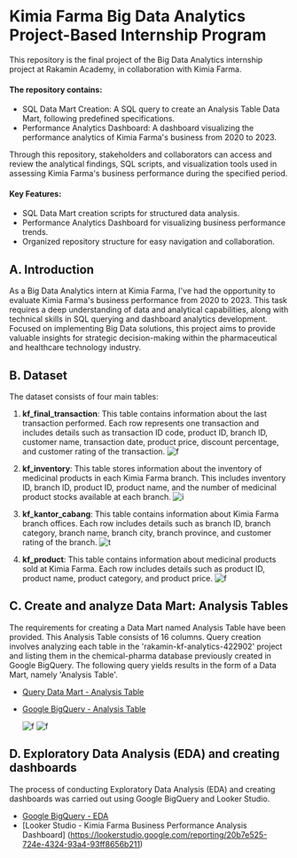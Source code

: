 # Kimia Farma Big Data Analytics Project-Based Internship Program
This repository is the final project of the Big Data Analytics internship project at Rakamin Academy, in collaboration with Kimia Farma.

 #### The repository contains:
- SQL Data Mart Creation: A SQL query to create an Analysis Table Data Mart, following predefined specifications.
- Performance Analytics Dashboard: A dashboard visualizing the performance analytics of Kimia Farma's business from 2020 to 2023.

Through this repository, stakeholders and collaborators can access and review the analytical findings, SQL scripts, and visualization tools used in assessing Kimia Farma's business performance during the specified period.

 #### Key Features:
- SQL Data Mart creation scripts for structured data analysis.
- Performance Analytics Dashboard for visualizing business performance trends.
- Organized repository structure for easy navigation and collaboration.


## A. Introduction
As a Big Data Analytics intern at Kimia Farma, I've had the opportunity to evaluate Kimia Farma's business performance from 2020 to 2023. This task requires a deep understanding of data and analytical capabilities, along with technical skills in SQL querying and dashboard analytics development. Focused on implementing Big Data solutions, this project aims to provide valuable insights for strategic decision-making within the pharmaceutical and healthcare technology industry.


## B. Dataset
The dataset consists of four main tables:
1. **kf_final_transaction**: This table contains information about the last transaction performed. Each row represents one transaction and includes details such as transaction ID code, product ID, branch ID, customer name, transaction date, product price, discount percentage, and customer rating of the transaction.
 ![f](https://raw.githubusercontent.com/Rezikadamayanti/Archival-Documentation-Project/main/pbi/kf_final_transaction.png?token=GHSAT0AAAAAACSEYN53FKMXTEDK6OCQRL3UZR7MD3Q)

2. **kf_inventory**: This table stores information about the inventory of medicinal products in each Kimia Farma branch. This includes inventory ID, branch ID, product ID, product name, and the number of medicinal product stocks available at each branch.
  ![i](https://raw.githubusercontent.com/Rezikadamayanti/Archival-Documentation-Project/main/pbi/kf_inventory.png?token=GHSAT0AAAAAACSEYN53A3SKIVNXZ5FURX26ZR7MEOA)

3. **kf_kantor_cabang**: This table contains information about Kimia Farma branch offices. Each row includes details such as branch ID, branch category, branch name, branch city, branch province, and customer rating of the branch.
   ![t](https://raw.githubusercontent.com/Rezikadamayanti/Archival-Documentation-Project/main/pbi/kf_kantor_cabang.png?token=GHSAT0AAAAAACSEYN52YX3FWZKUU6D36A2UZR7MEVA)
   
4. **kf_product**: This table contains information about medicinal products sold at Kimia Farma. Each row includes details such as product ID, product name, product category, and product price.
    ![f](https://raw.githubusercontent.com/Rezikadamayanti/Archival-Documentation-Project/main/pbi/kf_product.png?token=GHSAT0AAAAAACSEYN52TSQHAHOTH7VVT76AZR7ME7Q)


## C. Create and analyze Data Mart: Analysis Tables
The requirements for creating a Data Mart named Analysis Table have been provided. This Analysis Table consists of 16 columns. Query creation involves analyzing each table in the 'rakamin-kf-analytics-422902' project and listing them in the chemical-pharma database previously created in Google BigQuery. The following query yields results in the form of a Data Mart, namely 'Analysis Table'.
- [Query Data Mart - Analysis Table](https://github.com/Rezikadamayanti/Kimia-Farma-PBI-BigDataAnalytics/blob/main/Query%20DM%20-%20Analysis%20Table.sql)<br>
- [Google BigQuery - Analysis Table](https://console.cloud.google.com/bigquery?sq=516129896092:caf01154b224482ba6a591bd3af72352) <br>

    ![f](https://raw.githubusercontent.com/Rezikadamayanti/Archival-Documentation-Project/main/pbi/query.png?token=GHSAT0AAAAAACSEYN53ZLMHGLLWQMY6WK2WZR7MFKA)
    ![f](https://raw.githubusercontent.com/Rezikadamayanti/Archival-Documentation-Project/main/pbi/query2.png?token=GHSAT0AAAAAACSEYN536LRNEF4ZXYIK3ZDEZR7MFRQ)


## D. Exploratory Data Analysis (EDA) and creating dashboards
The process of conducting Exploratory Data Analysis (EDA) and creating dashboards was carried out using Google BigQuery and Looker Studio.
- [Google BigQuery - EDA](https://console.cloud.google.com/bigquery?sq=516129896092:caf01154b224482ba6a591bd3af72352) <br>
- [Looker Studio - Kimia Farma Business Performance Analysis Dashboard] (https://lookerstudio.google.com/reporting/20b7e525-724e-4324-93a4-93ff8656b211) <br>
